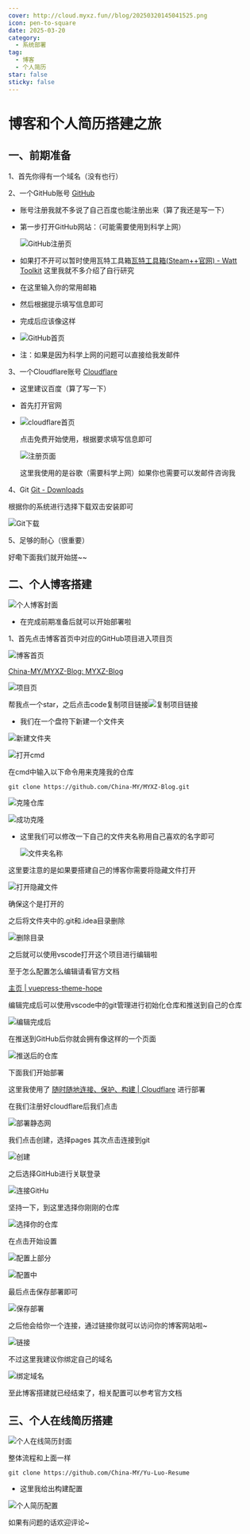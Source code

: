 ```yaml
---
cover: http://cloud.myxz.fun//blog/20250320145041525.png
icon: pen-to-square
date: 2025-03-20
category:
  - 系统部署
tag:
  - 博客
  - 个人简历
star: false
sticky: false
---
```


# 博客和个人简历搭建之旅

## 一、前期准备

1、首先你得有一个域名（没有也行）

2、一个GitHub账号 [GitHub](https://github.com/)

- 账号注册我就不多说了自己百度也能注册出来（算了我还是写一下）

- 第一步打开GitHub网站：（可能需要使用到科学上网）

  ![GitHub注册页](http://cloud.myxz.fun//blog/20250320151440745.png)

- 如果打不开可以暂时使用瓦特工具箱[瓦特工具箱(Steam++官网) - Watt Toolkit](https://steampp.net/) 这里我就不多介绍了自行研究

- 在这里输入你的常用邮箱

- 然后根据提示填写信息即可

- 完成后应该像这样

- ![GitHub首页](http://cloud.myxz.fun//blog/20250320152226012.png)

- 注：如果是因为科学上网的问题可以直接给我发邮件

3、一个Cloudflare账号 [Cloudflare](https://www.cloudflare.com/)

- 这里建议百度（算了写一下）

- 首先打开官网

- ![cloudflare首页](http://cloud.myxz.fun//blog/20250320152755240.png)

  点击免费开始使用，根据要求填写信息即可

  ![注册页面](http://cloud.myxz.fun//blog/20250320153005936.png)

  这里我使用的是谷歌（需要科学上网）如果你也需要可以发邮件咨询我

4、Git [Git - Downloads](https://git-scm.com/downloads)

根据你的系统进行选择下载双击安装即可

![Git下载](http://cloud.myxz.fun//blog/20250320154441168.png)

5、足够的耐心（很重要）

好嘞下面我们就开始搓~~

## 二、个人博客搭建

![个人博客封面](http://cloud.myxz.fun//blog/20250320145041525.png)

- 在完成前期准备后就可以开始部署啦

1、首先点击博客首页中对应的GitHub项目进入项目页

![博客首页](http://cloud.myxz.fun//blog/20250320153454425.png)

[China-MY/MYXZ-Blog: MYXZ-Blog](https://github.com/China-MY/MYXZ-Blog)

![项目页](http://cloud.myxz.fun//blog/20250320154034419.png)

帮我点一个star，之后点击code复制项目链接![复制项目链接](http://cloud.myxz.fun//blog/20250320154156304.png)

- 我们在一个盘符下新建一个文件夹

![新建文件夹](http://cloud.myxz.fun//blog/20250320154703132.png)

![打开cmd](http://cloud.myxz.fun//blog/20250320154736141.png)

在cmd中输入以下命令用来克隆我的仓库

```
git clone https://github.com/China-MY/MYXZ-Blog.git
```

![克隆仓库](http://cloud.myxz.fun//blog/20250320154817037.png)

![成功克隆](http://cloud.myxz.fun//blog/20250320154847161.png)

- 这里我们可以修改一下自己的文件夹名称用自己喜欢的名字即可

  ![文件夹名称](http://cloud.myxz.fun//blog/20250320154954146.png)

这里要注意的是如果要搭建自己的博客你需要将隐藏文件打开

![打开隐藏文件](http://cloud.myxz.fun//blog/20250320155139099.png)

确保这个是打开的

之后将文件夹中的.git和.idea目录删除

![删除目录](http://cloud.myxz.fun//blog/20250320155301272.png)

之后就可以使用vscode打开这个项目进行编辑啦

至于怎么配置怎么编辑请看官方文档

[主页 | vuepress-theme-hope](https://theme-hope.vuejs.press/zh/)

编辑完成后可以使用vscode中的git管理进行初始化仓库和推送到自己的仓库

![编辑完成后](http://cloud.myxz.fun//blog/20250320155703250.png)

在推送到GitHub后你就会拥有像这样的一个页面

![推送后的仓库](http://cloud.myxz.fun//blog/20250320155820065.png)

下面我们开始部署

这里我使用了 [随时随地连接、保护、构建 | Cloudflare](https://www.cloudflare.com/zh-cn/) 进行部署

在我们注册好cloudflare后我们点击

![部署静态网](http://cloud.myxz.fun//blog/20250320160123319.png)

我们点击创建，选择pages 其次点击连接到git

![创建](http://cloud.myxz.fun//blog/20250320160211300.png)

之后选择GitHub进行关联登录

![连接GitHu](http://cloud.myxz.fun//blog/20250320160311812.png)

坚持一下，到这里选择你刚刚的仓库

![选择你的仓库](http://cloud.myxz.fun//blog/20250320160420152.png)

在点击开始设置

![配置上部分](http://cloud.myxz.fun//blog/20250320160524969.png)

![配置中](http://cloud.myxz.fun//blog/20250320160549287.png)

最后点击保存部署即可

![保存部署](http://cloud.myxz.fun//blog/20250320160633307.png)

之后他会给你一个连接，通过链接你就可以访问你的博客网站啦~

![链接](http://cloud.myxz.fun//blog/20250320160825543.png)

不过这里我建议你绑定自己的域名

![绑定域名](http://cloud.myxz.fun//blog/20250320160912337.png)

至此博客搭建就已经结束了，相关配置可以参考官方文档

## 三、个人在线简历搭建

![个人在线简历封面](http://cloud.myxz.fun//blog/20250320145209167.png)

整体流程和上面一样

```
git clone https://github.com/China-MY/Yu-Luo-Resume
```

- 这里我给出构建配置

![个人简历配置](http://cloud.myxz.fun//blog/20250320161145933.png)



如果有问题的话欢迎评论~
